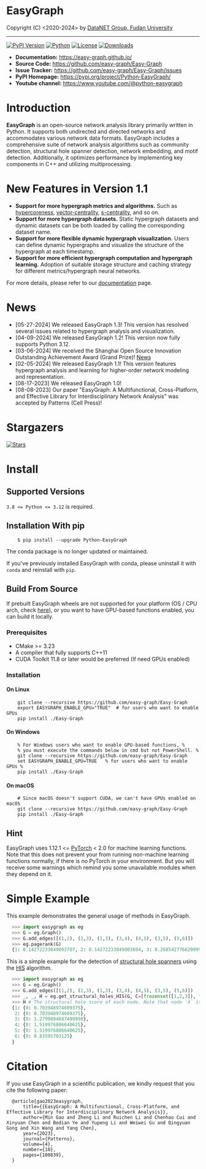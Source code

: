 EasyGraph
==================

Copyright (C) <2020-2024> by [DataNET Group, Fudan University](https://fudan-datanet.mysxl.cn/)

___________________________________________________________________________

[![PyPI Version][pypi-image]][pypi-url]
[![Python][python-image]][python-url]
[![License][license-image]][license-url]
[![Downloads][downloads-image]][downloads-url]

[pypi-image]: https://img.shields.io/pypi/v/Python-EasyGraph.svg?label=PyPI
[pypi-url]: https://pypi.org/project/Python-EasyGraph/
[python-image]: https://img.shields.io/pypi/pyversions/Python-EasyGraph.svg?label=Python
[python-url]: https://pypi.org/project/Python-EasyGraph/
[license-image]: https://img.shields.io/pypi/l/Python-EasyGraph?label=License
[license-url]: https://github.com/easy-graph/Easy-Graph/blob/master/LICENSE
[downloads-image]: https://static.pepy.tech/personalized-badge/python-easygraph?period=total&units=international_system&left_color=brightgreen&right_color=yellowgreen&left_text=Downloads
[downloads-url]: https://pypi.org/project/Python-EasyGraph/

- **Documentation:** https://easy-graph.github.io/
- **Source Code:** https://github.com/easy-graph/Easy-Graph
- **Issue Tracker:** https://github.com/easy-graph/Easy-Graph/issues
- **PyPI Homepage:** https://pypi.org/project/Python-EasyGraph/
- **Youtube channel:** https://www.youtube.com/@python-easygraph

# Introduction
**EasyGraph** is an open-source network analysis library primarily written in Python. It supports both undirected and directed networks and accommodates various network data formats. EasyGraph includes a comprehensive suite of network analysis algorithms such as community detection, structural hole spanner detection, network embedding, and motif detection. Additionally, it optimizes performance by implementing key components in C++ and utilizing multiprocessing.

# New Features in Version 1.1
- **Support for more hypergraph metrics and algorithms.** Such as [hypercoreness](https://www.nature.com/articles/s41467-023-41887-2), [vector-centrality](https://www.sciencedirect.com/science/article/pii/S0960077922006075), [s-centrality](https://epjds.epj.org/articles/epjdata/abs/2020/01/13688_2020_Article_231/13688_2020_Article_231.html), and so on.
- **Support for more hypergraph datasets.** Static hypergraph datasets and dynamic datasets can be both loaded by calling the corresponding dataset name.
- **Support for more flexible dynamic hypergraph visualization.** Users can define dynamic hypergraphs and visualize the structure of the hypergraph at each timestamp.
- **Support for more efficient hypergraph computation and hypergraph learning.** Adoption of suitable storage structure and caching strategy for different metrics/hypergraph neural networks.

For more details, please refer to our [documentation](https://easy-graph.github.io/) page.


# News
- [05-27-2024] We released EasyGraph 1.3! This version has resolved several issues related to hypergraph analysis and visualization.
- [04-09-2024] We released EasyGraph 1.2! This version now fully supports Python 3.12.
- [03-06-2024] We received the Shanghai Open Source Innovation Outstanding Achievement Award (Grand Prize)! [News](https://news.fudan.edu.cn/2024/0401/c2463a139799/page.htm)
- [02-05-2024] We released EasyGraph 1.1! This version features hypergraph analysis and learning for higher-order network modeling and representation.
- [08-17-2023] We released EasyGraph 1.0!
- [08-08-2023] Our paper "EasyGraph: A Multifunctional, Cross-Platform, and Effective Library for Interdisciplinary Network Analysis" was accepted by Patterns (Cell Press)!

# Stargazers

[![Stars][star-image]][star-url]

[star-image]:https://reporoster.com/stars/easy-graph/Easy-Graph
[star-url]: https://github.com/easy-graph/Easy-Graph/stargazers

# Install

## Supported Versions

``3.8 <= Python <= 3.12`` is required.

## Installation With pip
```
    $ pip install --upgrade Python-EasyGraph
```
The conda package is no longer updated or maintained.

If you've previously installed EasyGraph with conda, please uninstall it with ``conda`` and reinstall with ``pip``.

## Build From Source
If prebuilt EasyGraph wheels are not supported for your platform (OS / CPU arch, check [here](https://pypi.org/simple/python-easygraph/)), or you want to have GPU-based functions enabled, you can build it locally.

### Prerequisites
- CMake >= 3.23
- A compiler that fully supports C++11
- CUDA Toolkit 11.8 or later would be preferred (If need GPUs enabled)

### Installation
#### On Linux
```
    git clone --recursive https://github.com/easy-graph/Easy-Graph
    export EASYGRAPH_ENABLE_GPU="TRUE"  # for users who want to enable GPUs
    pip install ./Easy-Graph
```

#### On Windows
```
    % For Windows users who want to enable GPU-based functions, %
    % you must execute the commands below in cmd but not PowerShell. %
    git clone --recursive https://github.com/easy-graph/Easy-Graph
    set EASYGRAPH_ENABLE_GPU=TRUE   % for users who want to enable GPUs %
    pip install ./Easy-Graph
```

#### On macOS
```
    # Since macOS doesn't support CUDA, we can't have GPUs enabled on macOS
    git clone --recursive https://github.com/easy-graph/Easy-Graph
    pip install ./Easy-Graph
```

## Hint

EasyGraph uses  1.12.1 <= [PyTorch](https://pytorch.org/get-started/locally/) < 2.0 for machine learning functions.
Note that this does not prevent your from running non-machine learning functions normally, if there is no PyTorch in your environment.
But you will receive some warnings which remind you some unavailable modules when they depend on it.

# Simple Example

This example demonstrates the general usage of methods in EasyGraph.
```python
  >>> import easygraph as eg
  >>> G = eg.Graph()
  >>> G.add_edges([(1,2), (2,3), (1,3), (3,4), (4,5), (3,5), (5,6)])
  >>> eg.pagerank(G)
  {1: 0.14272233049003707, 2: 0.14272233049003694, 3: 0.2685427766200994, 4: 0.14336430577918527, 5: 0.21634929087322705, 6: 0.0862989657474143}
```
This is a simple example for the detection of [structural hole spanners](https://en.wikipedia.org/wiki/Structural_holes)
using the [HIS](https://keg.cs.tsinghua.edu.cn/jietang/publications/WWW13-Lou&Tang-Structural-Hole-Information-Diffusion.pdf) algorithm.

```python
  >>> import easygraph as eg
  >>> G = eg.Graph()
  >>> G.add_edges([(1,2), (2,3), (1,3), (3,4), (4,5), (3,5), (5,6)])
  >>> _, _, H = eg.get_structural_holes_HIS(G, C=[frozenset([1,2,3]), frozenset([4,5,6])])
  >>> H # The structural hole score of each node. Note that node `4` is regarded as the most possible structural hole spanner.
  {1: {0: 0.703948974609375},
   2: {0: 0.703948974609375},
   3: {0: 1.2799804687499998},
   4: {0: 1.519976806640625},
   5: {0: 1.519976806640625},
   6: {0: 0.83595703125}
  }
```
# Citation

If you use EasyGraph in a scientific publication, we kindly request that you cite the following paper:
```
  @article{gao2023easygraph,
      title={{EasyGraph: A Multifunctional, Cross-Platform, and Effective Library for Interdisciplinary Network Analysis}},
      author={Min Gao and Zheng Li and Ruichen Li and Chenhao Cui and Xinyuan Chen and Bodian Ye and Yupeng Li and Weiwei Gu and Qingyuan Gong and Xin Wang and Yang Chen},
      year={2023},
      journal={Patterns},
      volume={4},
      number={10},
      pages={100839},
  }
```

